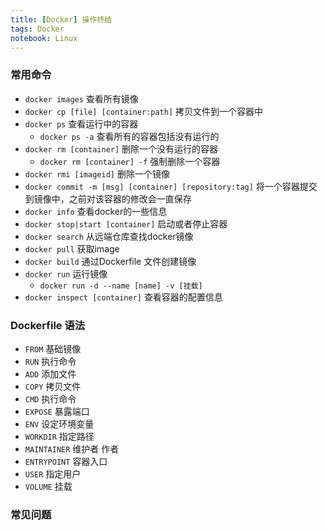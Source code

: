 ```yaml
---
title: [Docker] 操作终结
tags: Docker
notebook: Linux
---
```





### 常用命令

- `docker images` 查看所有镜像
- `docker cp [file] [container:path]` 拷贝文件到一个容器中
- `docker ps` 查看运行中的容器
    - `docker ps -a` 查看所有的容器包括没有运行的
- `docker rm [container]` 删除一个没有运行的容器
    - `docker rm [container] -f` 强制删除一个容器
- `docker rmi [imageid]` 删除一个镜像
- `docker commit -m [msg] [container] [repository:tag]` 将一个容器提交到镜像中，之前对该容器的修改会一直保存
- `docker info` 查看docker的一些信息
- `docker stop|start [container]` 启动或者停止容器
- `docker search` 从远端仓库查找docker镜像
- `docker pull` 获取image
- `docker build` 通过Dockerfile 文件创建镜像
- `docker run` 运行镜像
    - `docker run -d --name [name] -v [挂载]`
- `docker inspect [container]` 查看容器的配置信息

### Dockerfile 语法

- `FROM` 基础镜像
- `RUN` 执行命令
- `ADD` 添加文件
- `COPY` 拷贝文件
- `CMD` 执行命令
- `EXPOSE` 暴露端口
- `ENV` 设定环境变量
- `WORKDIR` 指定路径
- `MAINTAINER` 维护者 作者
- `ENTRYPOINT` 容器入口
- `USER` 指定用户
- `VOLUME` 挂载




### 常见问题


